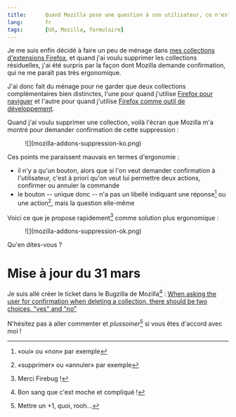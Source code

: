 ```yaml
---
title:      Quand Mozilla pose une question à son utilisateur, ce n'est pas pour qu'il fasse un choix...
lang:       fr
tags:       [UX, Mozilla, formulaire]
---
```


Je me suis enfin décidé à faire un peu de ménage dans [mes collections d'extensions Firefox](https://addons.mozilla.org/fr/firefox/collections/nhoizey/), et quand j'ai voulu supprimer les collections résiduelles, j'ai été surpris par la façon dont Mozilla demande confirmation, qui ne me paraît pas très ergonomique.

J'ai donc fait du ménage pour ne garder que deux collections complémentaires bien distinctes, l'une pour quand j'utilise [Firefox pour naviguer](https://addons.mozilla.org/fr/firefox/collections/nhoizey/navigation/) et l'autre pour quand j'utilise [Firefox comme outil de développement](https://addons.mozilla.org/fr/firefox/collections/nhoizey/webdev/).

Quand j'ai voulu supprimer une collection, voilà l'écran que Mozilla m'a montré pour demander confirmation de cette suppression :

<figure markdown="1">
  ![](mozilla-addons-suppression-ko.png)
</figure>

Ces points me paraissent mauvais en termes d'ergonomie :

- il n'y a qu'un bouton, alors que si l'on veut demander confirmation à l'utilisateur, c'est à priori qu'on veut lui permettre deux actions, confirmer ou annuler la commande
- le bouton -- unique donc -- n'a pas un libellé indiquant une réponse[^1] ou une action[^2], mais la question elle-même

[^1]: «oui» ou «non» par exemple

[^2]: «supprimer» ou «annuler» par exemple

Voici ce que je propose rapidement[^3] comme solution plus ergonomique :

[^3]: Merci Firebug !

<figure markdown="1">
  ![](mozilla-addons-suppression-ok.png)
</figure>

Qu'en dites-vous ?

# Mise à jour du 31 mars

Je suis allé créer le ticket dans le Bugzilla de Mozilla[^4] : [When asking the user for confirmation when deleting a collection, there should be two choices, "yes" and "no"](https://bugzilla.mozilla.org/show_bug.cgi?id=646781)

[^4]: Bon sang que c'est moche et compliqué !

N'hésitez pas à aller commenter et *plussoiner*[^5] si vous êtes d'accord avec moi !

[^5]: Mettre un +1, quoi, rooh...

